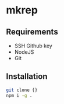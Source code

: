 # mkrep

## Requirements

- SSH Github key
- NodeJS
- Git

## Installation

```sh
git clone {}
npm i -g .
```
